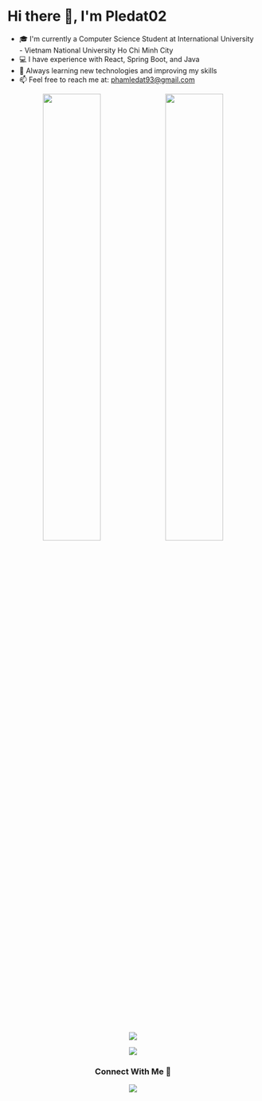 # Hi there 👋, I'm Pledat02

- 🎓 I'm currently a Computer Science Student at International University - Vietnam National University Ho Chi Minh City
- 💻 I have experience with React, Spring Boot, and Java
- 🌱 Always learning new technologies and improving my skills
- 📫 Feel free to reach me at: phamledat93@gmail.com

<p align="center">
  <img src="https://github-readme-stats.vercel.app/api?username=Pledat02&show_icons=true&theme=react" width="48%" />
  <img src="https://github-readme-stats.vercel.app/api/top-langs/?username=Pledat02&layout=compact&theme=react" width="48%" />
</p>

<p align="center">
  <img src="https://github-profile-trophy.vercel.app/?username=Pledat02&margin-w=15&theme=flat&no-frame=true" />
</p>

<p align="center">
  <img src="https://skillicons.dev/icons?i=react,spring,java,github,html,css,js,docker" />
</p>

<h3 align="center">Connect With Me 🤝</h3>
<p align="center">
  <a href="https://www.linkedin.com/in/your-linkedin/" target="_blank">
    <img src="https://img.shields.io/badge/LinkedIn-blue?logo=linkedin&logoColor=white&style=for-the-badge" />
  </a>
</p>

